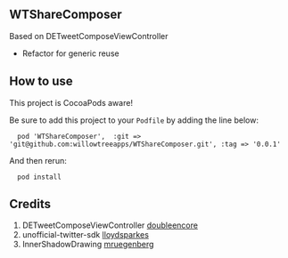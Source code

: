 ## WTShareComposer

Based on DETweetComposeViewController
- Refactor for generic reuse

How to use
-------------
This project is CocoaPods aware!

Be sure to add this project to your `Podfile` by adding the line below:

```
  pod 'WTShareComposer',  :git => 'git@github.com:willowtreeapps/WTShareComposer.git', :tag => '0.0.1'
```
And then rerun:

```
  pod install
```

## Credits

1. DETweetComposeViewController [doubleencore](https://github.com/doubleencore/DETweetComposeViewController)
1. unofficial-twitter-sdk [lloydsparkes](https://github.com/lloydsparkes)
2. InnerShadowDrawing [mruegenberg](https://github.com/mruegenberg/objc-utils/tree/master/UIKitAdditions)